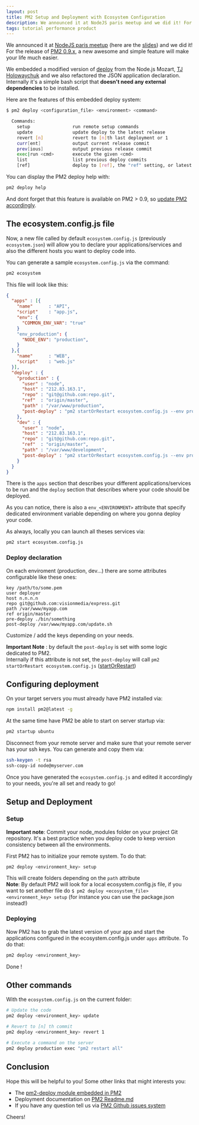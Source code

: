 ```yaml
---
layout: post
title: PM2 Setup and Deployment with Ecosystem Configuration
description: We announced it at NodeJS paris meetup and we did it! For the release of PM2 0.9.xa new awesome and simple feature will make your life much easier
tags: tutorial performance product
---
```


We announced it at [NodeJS paris meetup](http://www.nodejsparis.fr/meetups) (here are the [slides](http://www.slideshare.net/Alexandre-Strzelewicz/keymetrics-pm2)) and we did it! For the release of [PM2 0.9.x](https://github.com/Unitech/pm2), a new awesome and simple feature will make your life much easier.

We embedded a modified version of [deploy](https://github.com/visionmedia/deploy) from the Node.js Mozart, [TJ Holowaychuk](https://github.com/visionmedia) and we also refactored the JSON application declaration. Internally it's a simple bash script that **doesn't need any external dependencies** to be installed.

Here are the features of this embedded deploy system:
```bash
$ pm2 deploy <configuration_file> <environment> <command>

  Commands:
    setup                run remote setup commands
    update               update deploy to the latest release
    revert [n]           revert to [n]th last deployment or 1
    curr[ent]            output current release commit
    prev[ious]           output previous release commit
    exec|run <cmd>       execute the given <cmd>
    list                 list previous deploy commits
    [ref]                deploy to [ref], the "ref" setting, or latest tag
```

You can display the PM2 deploy help with:
```bash
pm2 deploy help
```

And dont forget that this feature is available on PM2 > 0.9, so [update PM2 accordingly](https://github.com/Unitech/pm2#how-to-update-pm2).

## The ecosystem.config.js file

Now, a new file called by default `ecosystem.config.js` (previously `ecosystem.json`) will allow you to declare your applications/services and also the different hosts you want to deploy code into.

You can generate a sample `ecosystem.config.js` via the command:
```bash
pm2 ecosystem
```

This file will look like this:

```json
{
  "apps" : [{
    "name"      : "API",
    "script"    : "app.js",
    "env": {
      "COMMON_ENV_VAR": "true"
    }
    "env_production": {
      "NODE_ENV": "production",
    }
  },{
    "name"      : "WEB",
    "script"    : "web.js"
  }],
  "deploy" : {
    "production" : {
      "user" : "node",
      "host" : "212.83.163.1",
      "repo" : "git@github.com:repo.git",
      "ref"  : "origin/master",
      "path" : "/var/www/production",
      "post-deploy" : "pm2 startOrRestart ecosystem.config.js --env production"
    },
    "dev" : {
      "user" : "node",
      "host" : "212.83.163.1",
      "repo" : "git@github.com:repo.git",
      "ref"  : "origin/master",
      "path" : "/var/www/development",
      "post-deploy" : "pm2 startOrRestart ecosystem.config.js --env production"
    }
  }
}
```

There is the `apps` section that describes your different applications/services to be run and the `deploy` section that describes where your code should be deployed.

As you can notice, there is also a `env_<ENVIRONMENT>` attribute that specify dedicated environment variable depending on where you gonna deploy your code.

As always, locally you can launch all theses services via:
```bash
pm2 start ecosystem.config.js
```

### Deploy declaration

On each enviroment (production, dev...) there are some attributes configurable like these ones:

    key /path/to/some.pem
    user deployer
    host n.n.n.n
    repo git@github.com:visionmedia/express.git
    path /var/www/myapp.com
    ref origin/master
    pre-deploy ./bin/something
    post-deploy /var/www/myapp.com/update.sh

Customize / add the keys depending on your needs.

**Important Note** : by default the `post-deploy` is set with some logic dedicated to PM2.  
Internally if this attribute is not set, the `post-deploy` will call `pm2 startOrRestart ecosystem.config.js` ([startOrRestart](https://github.com/Unitech/pm2/blob/master/bin/pm2#L142))

## Configuring deployment

On your target servers you must already have PM2 installed via:
```bash
npm install pm2@latest -g
```

At the same time have PM2 be able to start on server startup via:
```bash
pm2 startup ubuntu
```

Disconnect from your remote server and make sure that your remote server has your ssh keys. You can generate and copy them via:
```bash
ssh-keygen -t rsa
ssh-copy-id node@myserver.com
```

Once you have generated the `ecosystem.config.js` and edited it accordingly to your needs, you're all set and ready to go!

## Setup and Deployment

### Setup

**Important note**: Commit your node_modules folder on your project Git repository. It's a best practice when you deploy code to keep version consistency between all the environments.

First PM2 has to initialize your remote system. To do that:

```bash
pm2 deploy <environment_key> setup
```

This will create folders depending on the `path` attribute  
**Note**: By default PM2 will look for a local ecosystem.config.js file, if you want to set another file do `$ pm2 deploy <ecosystem_file> <environment_key> setup` (for instance you can use the package.json instead!)

### Deploying

Now PM2 has to grab the latest version of your app and start the applications configured in the ecosystem.config.js under `apps` attribute. To do that:
```bash
pm2 deploy <environment_key>
```

Done !

## Other commands

With the `ecosystem.config.js` on the current folder:
```bash
# Update the code
pm2 deploy <environment_key> update

# Revert to [n] th commit
pm2 deploy <environment_key> revert 1

# Execute a command on the server
pm2 deploy production exec "pm2 restart all"
```

## Conclusion

Hope this will be helpful to you! Some other links that might interests you:

* The [pm2-deploy module embedded in PM2](https://github.com/Unitech/pm2-deploy)
* Deployment documentation on [PM2 Readme.md](https://github.com/Unitech/pm2#deployment)
* If you have any question tell us via [PM2 Github issues system](https://github.com/Unitech/pm2/issues?state=open)

Cheers!
